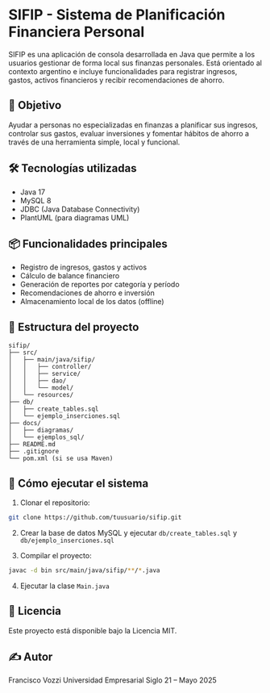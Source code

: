 # SIFIP - Sistema de Planificación Financiera Personal

SIFIP es una aplicación de consola desarrollada en Java que permite a los usuarios gestionar de forma local sus finanzas personales. Está orientado al contexto argentino e incluye funcionalidades para registrar ingresos, gastos, activos financieros y recibir recomendaciones de ahorro.

## 🎯 Objetivo

Ayudar a personas no especializadas en finanzas a planificar sus ingresos, controlar sus gastos, evaluar inversiones y fomentar hábitos de ahorro a través de una herramienta simple, local y funcional.

## 🛠️ Tecnologías utilizadas

- Java 17
- MySQL 8
- JDBC (Java Database Connectivity)
- PlantUML (para diagramas UML)

## 📦 Funcionalidades principales

- Registro de ingresos, gastos y activos
- Cálculo de balance financiero
- Generación de reportes por categoría y período
- Recomendaciones de ahorro e inversión
- Almacenamiento local de los datos (offline)

## 📁 Estructura del proyecto

```
sifip/
├── src/
│   ├── main/java/sifip/
│   │   ├── controller/
│   │   ├── service/
│   │   ├── dao/
│   │   └── model/
│   └── resources/
├── db/
│   ├── create_tables.sql
│   └── ejemplo_inserciones.sql
├── docs/
│   ├── diagramas/
│   └── ejemplos_sql/
├── README.md
├── .gitignore
└── pom.xml (si se usa Maven)
```

## 🚀 Cómo ejecutar el sistema

1. Clonar el repositorio:
```bash
git clone https://github.com/tuusuario/sifip.git
```

2. Crear la base de datos MySQL y ejecutar `db/create_tables.sql` y `db/ejemplo_inserciones.sql`

3. Compilar el proyecto:
```bash
javac -d bin src/main/java/sifip/**/*.java
```

4. Ejecutar la clase `Main.java`

## 📝 Licencia

Este proyecto está disponible bajo la Licencia MIT.

## ✍️ Autor

Francisco Vozzi
Universidad Empresarial Siglo 21 – Mayo 2025
